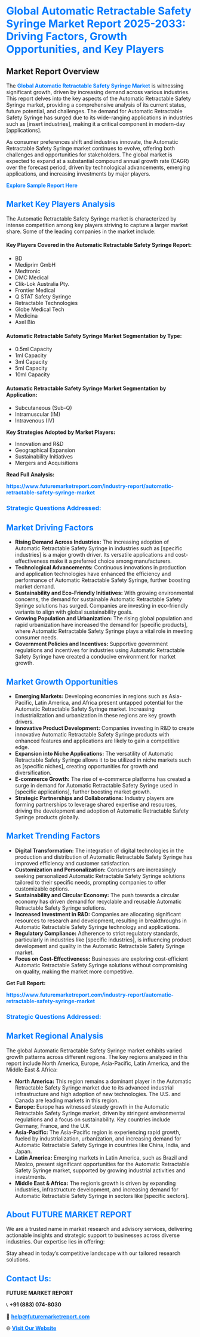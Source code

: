 <h1 style="color: #007BFF;">Global Automatic Retractable Safety Syringe Market Report 2025-2033: Driving Factors, Growth Opportunities, and Key Players</h1>

<section id="overview">
<h2>Market Report Overview</h2>
<p>The <a href="https://www.futuremarketreport.com/industry-report/automatic-retractable-safety-syringe-market" style="color: #007BFF; text-decoration: none;"><strong>Global Automatic Retractable Safety Syringe Market</strong></a> is witnessing significant growth, driven by increasing demand across various industries. This report delves into the key aspects of the Automatic Retractable Safety Syringe market, providing a comprehensive analysis of its current status, future potential, and challenges. The demand for Automatic Retractable Safety Syringe has surged due to its wide-ranging applications in industries such as [insert industries], making it a critical component in modern-day [applications].</p>
<p>As consumer preferences shift and industries innovate, the Automatic Retractable Safety Syringe market continues to evolve, offering both challenges and opportunities for stakeholders. The global market is expected to expand at a substantial compound annual growth rate (CAGR) over the forecast period, driven by technological advancements, emerging applications, and increasing investments by major players.</p>
</section>

<section id="overview">
<p><a href="https://www.futuremarketreport.com/request-sample/reportId=59619" style="color: #007BFF; text-decoration: none;"><strong>Explore Sample Report Here</strong></a></p>
</section>

<section id="key-players">
<h2 style="color: #007BFF;">Market Key Players Analysis</h2>
<p>The Automatic Retractable Safety Syringe market is characterized by intense competition among key players striving to capture a larger market share. Some of the leading companies in the market include:</p>
<h4>Key Players Covered in the Automatic Retractable Safety Syringe Report:</h4>
<ul><li>BD</li><li>Mediprim GmbH</li><li>Medtronic</li><li>DMC Medical</li><li>Clik-Lok Australia Pty.</li><li>Frontier Medical</li><li>Q STAT Safety Syringe</li><li>Retractable Technologies</li><li>Globe Medical Tech</li><li>Medicina</li><li>Axel Bio</li></ul>
<h4>Automatic Retractable Safety Syringe Market Segmentation by Type:</h4>
<ul><li>0.5ml Capacity</li><li>1ml Capacity</li><li>3ml Capacity</li><li>5ml Capacity</li><li>10ml Capacity</li></ul>

<h4>Automatic Retractable Safety Syringe Market Segmentation by Application:</h4>
<ul><li>Subcutaneous (Sub-Q)</li><li>Intramuscular (IM)</li><li>Intravenous (IV)</li></ul>
<p><strong>Key Strategies Adopted by Market Players:</strong></p>
<ul>
<li>Innovation and R&D</li>
<li>Geographical Expansion</li>
<li>Sustainability Initiatives</li>
<li>Mergers and Acquisitions</li>
</ul>
</section>

<section>
<p><strong>Read Full Analysis: </strong></p><a href="https://www.futuremarketreport.com/industry-report/automatic-retractable-safety-syringe-market" style="color: #007BFF; text-decoration: none;"><strong>https://www.futuremarketreport.com/industry-report/automatic-retractable-safety-syringe-market</strong></a>
<h3 style="color: #007BFF;">Strategic Questions Addressed:</h3>
</section>

<section id="driving-factors">
<h2 style="color: #007BFF;">Market Driving Factors</h2>
<ul>
<li><strong>Rising Demand Across Industries:</strong> The increasing adoption of Automatic Retractable Safety Syringe in industries such as [specific industries] is a major growth driver. Its versatile applications and cost-effectiveness make it a preferred choice among manufacturers.</li>
<li><strong>Technological Advancements:</strong> Continuous innovations in production and application technologies have enhanced the efficiency and performance of Automatic Retractable Safety Syringe, further boosting market demand.</li>
<li><strong>Sustainability and Eco-Friendly Initiatives:</strong> With growing environmental concerns, the demand for sustainable Automatic Retractable Safety Syringe solutions has surged. Companies are investing in eco-friendly variants to align with global sustainability goals.</li>
<li><strong>Growing Population and Urbanization:</strong> The rising global population and rapid urbanization have increased the demand for [specific products], where Automatic Retractable Safety Syringe plays a vital role in meeting consumer needs.</li>
<li><strong>Government Policies and Incentives:</strong> Supportive government regulations and incentives for industries using Automatic Retractable Safety Syringe have created a conducive environment for market growth.</li>
</ul>
</section>

<section id="growth-opportunities">
<h2 style="color: #007BFF;">Market Growth Opportunities</h2>
<ul>
<li><strong>Emerging Markets:</strong> Developing economies in regions such as Asia-Pacific, Latin America, and Africa present untapped potential for the Automatic Retractable Safety Syringe market. Increasing industrialization and urbanization in these regions are key growth drivers.</li>
<li><strong>Innovative Product Development:</strong> Companies investing in R&D to create innovative Automatic Retractable Safety Syringe products with enhanced features and applications are likely to gain a competitive edge.</li>
<li><strong>Expansion into Niche Applications:</strong> The versatility of Automatic Retractable Safety Syringe allows it to be utilized in niche markets such as [specific niches], creating opportunities for growth and diversification.</li>
<li><strong>E-commerce Growth:</strong> The rise of e-commerce platforms has created a surge in demand for Automatic Retractable Safety Syringe used in [specific applications], further boosting market growth.</li>
<li><strong>Strategic Partnerships and Collaborations:</strong> Industry players are forming partnerships to leverage shared expertise and resources, driving the development and adoption of Automatic Retractable Safety Syringe products globally.</li>
</ul>
</section>

<section id="trending-factors">
<h2 style="color: #007BFF;">Market Trending Factors</h2>
<ul>
<li><strong>Digital Transformation:</strong> The integration of digital technologies in the production and distribution of Automatic Retractable Safety Syringe has improved efficiency and customer satisfaction.</li>
<li><strong>Customization and Personalization:</strong> Consumers are increasingly seeking personalized Automatic Retractable Safety Syringe solutions tailored to their specific needs, prompting companies to offer customizable options.</li>
<li><strong>Sustainability and Circular Economy:</strong> The push towards a circular economy has driven demand for recyclable and reusable Automatic Retractable Safety Syringe solutions.</li>
<li><strong>Increased Investment in R&D:</strong> Companies are allocating significant resources to research and development, resulting in breakthroughs in Automatic Retractable Safety Syringe technology and applications.</li>
<li><strong>Regulatory Compliance:</strong> Adherence to strict regulatory standards, particularly in industries like [specific industries], is influencing product development and quality in the Automatic Retractable Safety Syringe market.</li>
<li><strong>Focus on Cost-Effectiveness:</strong> Businesses are exploring cost-efficient Automatic Retractable Safety Syringe solutions without compromising on quality, making the market more competitive.</li>
</ul>
</section>

<section>
<p><strong>Get Full Report: </strong></p><a href="https://www.futuremarketreport.com/industry-report/automatic-retractable-safety-syringe-market" style="color: #007BFF; text-decoration: none;"><strong>https://www.futuremarketreport.com/industry-report/automatic-retractable-safety-syringe-market</strong></a>
<h3 style="color: #007BFF;">Strategic Questions Addressed:</h3>
</section>


<section id="regional-analysis">
<h2 style="color: #007BFF;">Market Regional Analysis</h2>
<p>The global Automatic Retractable Safety Syringe market exhibits varied growth patterns across different regions. The key regions analyzed in this report include North America, Europe, Asia-Pacific, Latin America, and the Middle East & Africa:</p>
<ul>
<li><strong>North America:</strong> This region remains a dominant player in the Automatic Retractable Safety Syringe market due to its advanced industrial infrastructure and high adoption of new technologies. The U.S. and Canada are leading markets in this region.</li>
<li><strong>Europe:</strong> Europe has witnessed steady growth in the Automatic Retractable Safety Syringe market, driven by stringent environmental regulations and a focus on sustainability. Key countries include Germany, France, and the U.K.</li>
<li><strong>Asia-Pacific:</strong> The Asia-Pacific region is experiencing rapid growth, fueled by industrialization, urbanization, and increasing demand for Automatic Retractable Safety Syringe in countries like China, India, and Japan.</li>
<li><strong>Latin America:</strong> Emerging markets in Latin America, such as Brazil and Mexico, present significant opportunities for the Automatic Retractable Safety Syringe market, supported by growing industrial activities and investments.</li>
<li><strong>Middle East & Africa:</strong> The region’s growth is driven by expanding industries, infrastructure development, and increasing demand for Automatic Retractable Safety Syringe in sectors like [specific sectors].</li>
</ul>
</section>

<footer>
<h2 style="color: #007BFF;">About FUTURE MARKET REPORT</h2>
<p>We are a trusted name in market research and advisory services, delivering actionable insights and strategic support to businesses across diverse industries. Our expertise lies in offering:</p>

<p>Stay ahead in today’s competitive landscape with our tailored research solutions.</p>

<h2 style="color: #007BFF;">Contact Us:</h2>
<p><strong>FUTURE MARKET REPORT</strong></p>
<p>📞 <strong>+91 (883) 074-8030</strong></p>
<p>📧 <strong><a href="mailto:help@futuremarketreport.com" style="color: #007BFF;">help@futuremarketreport.com</a></strong></p>
<p>🌐 <strong><a href="https://www.futuremarketreport.com/" style="color: #007BFF;">Visit Our Website</a></strong></p>
</footer>